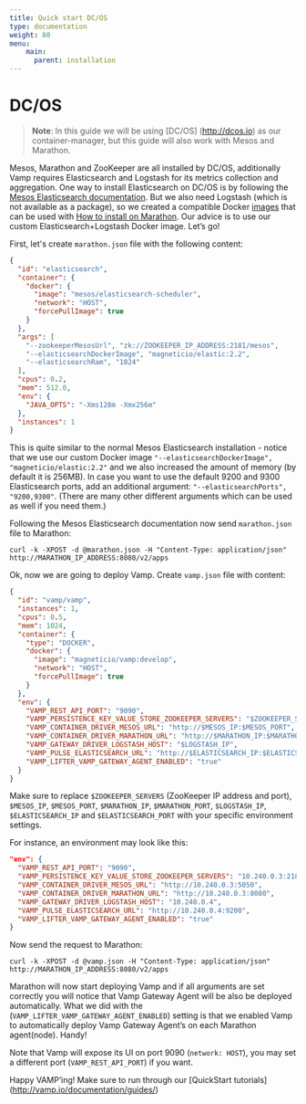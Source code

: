 ```yaml
---
title: Quick start DC/OS
type: documentation
weight: 80
menu:
    main:
      parent: installation
---
```


# DC/OS

>**Note**: In this guide we will be using [DC/OS] (http://dcos.io) as our container-manager, but this guide will also work with Mesos and Marathon.

Mesos, Marathon and ZooKeeper are all installed by DC/OS, additionally Vamp requires Elasticsearch and Logstash for its metrics collection and aggregation.
One way to install Elasticsearch on DC/OS is by following the [Mesos Elasticsearch documentation](http://mesos-elasticsearch.readthedocs.org/en/latest/).
But we also need Logstash (which is not available as a package), so we created a compatible Docker [images](https://hub.docker.com/r/magneticio/elastic/) that can be used with [How to install on Marathon](http://mesos-elasticsearch.readthedocs.org/en/latest/#how-to-install-on-marathon). 
Our advice is to use our custom Elasticsearch+Logstash Docker image. Let’s go!

First, let's create `marathon.json` file with the following content:

```json
{
  "id": "elasticsearch",
  "container": {
    "docker": {
      "image": "mesos/elasticsearch-scheduler",
      "network": "HOST",
      "forcePullImage": true
    }
  },
  "args": [
    "--zookeeperMesosUrl", "zk://ZOOKEEPER_IP_ADDRESS:2181/mesos",
    "--elasticsearchDockerImage", "magneticio/elastic:2.2",
    "--elasticsearchRam", "1024"
  ],
  "cpus": 0.2,
  "mem": 512.0,
  "env": {
    "JAVA_OPTS": "-Xms128m -Xmx256m"
  },
  "instances": 1
}
```

This is quite similar to the normal Mesos Elasticsearch installation - notice that we use our custom Docker image `"--elasticsearchDockerImage", "magneticio/elastic:2.2"` and we also increased the amount of memory (by default it is 256MB). 
In case you want to use the default 9200 and 9300 Elasticsearch ports, add an additional argument: `"--elasticsearchPorts", "9200,9300"`. (There are many other different arguments which can be used as well if you need them.)

Following the Mesos Elasticsearch documentation now send `marathon.json` file to Marathon:

```
curl -k -XPOST -d @marathon.json -H "Content-Type: application/json" http://MARATHON_IP_ADDRESS:8080/v2/apps
```

Ok, now we are going to deploy Vamp.
Create `vamp.json` file with content:

```json
{
  "id": "vamp/vamp",
  "instances": 1,
  "cpus": 0.5,
  "mem": 1024,
  "container": {
    "type": "DOCKER",
    "docker": {
      "image": "magneticio/vamp:develop",
      "network": "HOST",
      "forcePullImage": true
    }
  },
  "env": {
    "VAMP_REST_API_PORT": "9090",
    "VAMP_PERSISTENCE_KEY_VALUE_STORE_ZOOKEEPER_SERVERS": "$ZOOKEEPER_SERVERS",
    "VAMP_CONTAINER_DRIVER_MESOS_URL": "http://$MESOS_IP:$MESOS_PORT",
    "VAMP_CONTAINER_DRIVER_MARATHON_URL": "http://$MARATHON_IP:$MARATHON_PORT",
    "VAMP_GATEWAY_DRIVER_LOGSTASH_HOST": "$LOGSTASH_IP",
    "VAMP_PULSE_ELASTICSEARCH_URL": "http://$ELASTICSEARCH_IP:$ELASTICSEARCH_PORT",
    "VAMP_LIFTER_VAMP_GATEWAY_AGENT_ENABLED": "true"
  }
}
```

Make sure to replace `$ZOOKEEPER_SERVERS` (ZooKeeper IP address and port), `$MESOS_IP`, `$MESOS_PORT`, `$MARATHON_IP`, `$MARATHON_PORT`, `$LOGSTASH_IP`, `$ELASTICSEARCH_IP` and `$ELASTICSEARCH_PORT` with your specific environment settings.

For instance, an environment may look like this:

```json
"env": {
  "VAMP_REST_API_PORT": "9090",
  "VAMP_PERSISTENCE_KEY_VALUE_STORE_ZOOKEEPER_SERVERS": "10.240.0.3:2181",
  "VAMP_CONTAINER_DRIVER_MESOS_URL": "http://10.240.0.3:5050",
  "VAMP_CONTAINER_DRIVER_MARATHON_URL": "http://10.240.0.3:8080",
  "VAMP_GATEWAY_DRIVER_LOGSTASH_HOST": "10.240.0.4",
  "VAMP_PULSE_ELASTICSEARCH_URL": "http://10.240.0.4:9200",
  "VAMP_LIFTER_VAMP_GATEWAY_AGENT_ENABLED": "true"
}
```

Now send the request to Marathon:

```
curl -k -XPOST -d @vamp.json -H "Content-Type: application/json" http://MARATHON_IP_ADDRESS:8080/v2/apps
```

Marathon will now start deploying Vamp and if all arguments are set correctly you will notice that Vamp Gateway Agent will be also be deployed automatically.
What we did with the (`VAMP_LIFTER_VAMP_GATEWAY_AGENT_ENABLED`) setting is that we enabled Vamp to automatically deploy Vamp Gateway Agent’s on each Marathon agent(node). Handy!

Note that Vamp will expose its UI on port 9090 (`network: HOST`), you may set a different port (`VAMP_REST_API_PORT`) if you want.

Happy VAMP’ing! Make sure to run through our [QuickStart tutorials] (http://vamp.io/documentation/guides/)

